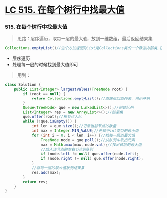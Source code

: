 # [LC 515. 在每个树行中找最大值](https://github.com/HealUP/MyBlog/issues/29)


### 515. 在每个树行中找最大值

>  思路：层序遍历，取每一层的最大值，放到一维数组，最后返回结果集

```java
Collections.emptyList()//这个方法返回的List是Collections类的一个静态内部类,它继承AbstractList后并没有实现add()、remove()等方法,因此这个返回值List并不能增加删除元素
```

- 层序遍历
- 处理每一层的时候找到最大值即可

> 用到：

```java
class Solution {
    public List<Integer> largestValues(TreeNode root) {
        if (root == null) {
            return Collections.emptyList();//直接返回空列表，减少开销
        }
        Queue<TreeNode> que = new LinkedList<>();//创建队列
        List<Integer> res = new ArrayList<>();//结果集
        que.offer(root);//根节点入队
        while (!que.isEmpty()) {
            int len = que.size();//记录当前节点的数量
            int max = Integer.MIN_VALUE;//先赋予int类型的最小值
            for (int i = 0; i < len; i++) {//找每一层的最大值
                TreeNode node = que.poll();//从队列中取出元素
                max = Math.max(max, node.val);//找出该层的最大值
                //放入该节点的左右节点到队列
                if (node.left != null) que.offer(node.left);
                if (node.right != null) que.offer(node.right);
            }
            //将每一层的最大值放到结果集
            res.add(max);
        }
        return res;
    }
}
```